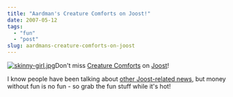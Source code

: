```yaml
---
title: "Aardman's Creature Comforts on Joost!"
date: 2007-05-12
tags: 
  - "fun"
  - "post"
slug: aardmans-creature-comforts-on-joost
---
```


[![skinny-girl.jpg](http://codeconsult.ch/bertrand/archives/images/skinny-girl.jpg)](http://eyeballsandfishlips.blogspot.com/)Don't miss [Creature Comforts](http://www.creaturecomforts.tv/) on [Joost](http://joost.com)!

I know people have been talking about [other Joost-related news](http://www.techcrunch.com/2007/05/09/6022/), but money without fun is no fun - so grab the fun stuff while it's hot!
